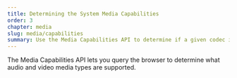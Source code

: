 ```yaml
---
title: Determining the System Media Capabilities
order: 3
chapter: media
slug: media/capabilities
summary: Use the Media Capabilities API to determine if a given codec is supported on the current browser.
---
```


The Media Capabilities API lets you query the browser to determine what audio and video media types are supported.
